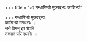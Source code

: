 +++
title = "०२ गन्धारिभ्यो मूजवद्भ्यः काशिभ्यो"

+++
गन्धारिभ्यो मूजवद्भ्यः  
काशिभ्यो मगधेभ्यः ।  
जने प्रियम् इव शेवधिं  
तक्मानं परि दध्मसि ॥